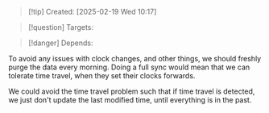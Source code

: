 
>[!tip] Created: [2025-02-19 Wed 10:17]

>[!question] Targets: 

>[!danger] Depends: 

To avoid any issues with clock changes, and other things, we should freshly purge the data every morning.  Doing a full sync would mean that we can tolerate time travel, when they set their clocks forwards.

We could avoid the time travel problem such that if time travel is detected, we just don't update the last modified time, until everything is in the past.